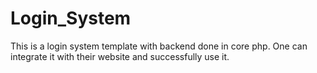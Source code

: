 # Login_System
This is a login system template with backend done in core php.
One can integrate it with their website and successfully use it.
